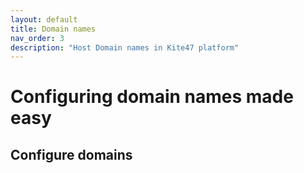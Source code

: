 ```yaml
---
layout: default
title: Domain names
nav_order: 3
description: "Host Domain names in Kite47 platform"
---
```


# Configuring domain names made easy

## Configure domains
